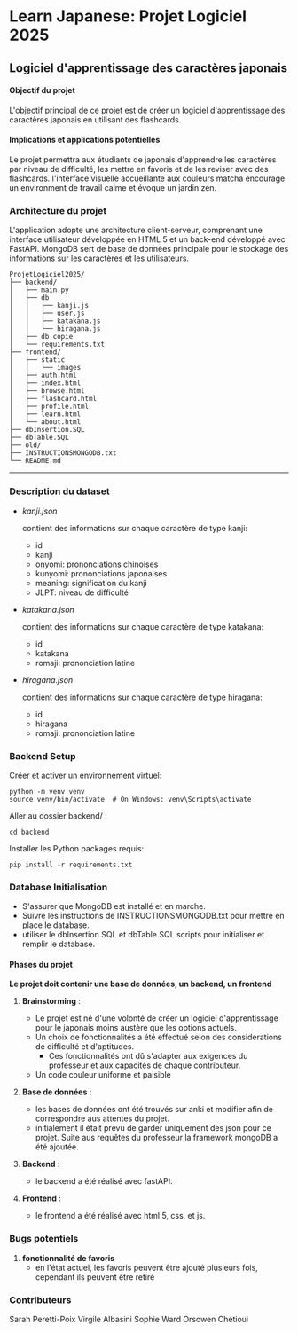 # Learn Japanese: Projet Logiciel 2025
## Logiciel d'apprentissage des caractères japonais

#### Objectif du projet
L'objectif principal de ce projet est de créer un logiciel
d'apprentissage des caractères japonais en utilisant des flashcards.

#### Implications et applications potentielles
Le projet permettra aux étudiants de japonais d'apprendre les caractères
par niveau de difficulté, les mettre en favoris et de les reviser avec des flashcards.
l'interface visuelle accueillante aux couleurs matcha encourage un environment 
de travail calme et évoque un jardin zen.

### Architecture du projet
L'application adopte une architecture client-serveur, 
comprenant une interface utilisateur développée en HTML 5 
et un back-end développé avec FastAPI. MongoDB sert de base de 
données principale pour le stockage des informations sur 
les caractères et les utilisateurs.

```
ProjetLogiciel2025/
├── backend/
│   ├── main.py
│   ├── db
│   │   ├── kanji.js
│   │   ├── user.js
│   │   ├── katakana.js
│   │   └── hiragana.js
│   ├── db copie
│   └── requirements.txt
├── frontend/
│   ├── static
│   │   └── images
│   ├── auth.html
│   ├── index.html
│   ├── browse.html
│   ├── flashcard.html
│   ├── profile.html
│   ├── learn.html
│   └── about.html
├── dbInsertion.SQL
├── dbTable.SQL
├── old/
├── INSTRUCTIONSMONGODB.txt
└── README.md
```
---

### Description du dataset

* _kanji.json_

   contient des informations sur chaque caractère de type kanji:
  
  * id
  * kanji
  * onyomi: prononciations chinoises
  * kunyomi: prononciations japonaises
  * meaning: signification du kanji
  * JLPT: niveau de difficulté

* _katakana.json_

   contient des informations sur chaque caractère de type katakana:
  
  * id
  * katakana
  * romaji: prononciation latine

* _hiragana.json_

   contient des informations sur chaque caractère de type hiragana:
  
  * id
  * hiragana
  * romaji: prononciation latine


### Backend Setup

Créer et activer un environnement virtuel:

    python -m venv venv
    source venv/bin/activate  # On Windows: venv\Scripts\activate

Aller au dossier backend/ :

    cd backend

Installer les Python packages requis:

    pip install -r requirements.txt


### Database Initialisation

* S'assurer que MongoDB est installé et en marche.
* Suivre les instructions de INSTRUCTIONSMONGODB.txt pour mettre 
en place le database.
* utiliser le dbInsertion.SQL et dbTable.SQL scripts pour initialiser 
et remplir le database.

#### Phases du projet

**Le projet doit contenir une base de données, un backend, un frontend**

1. **Brainstorming** :
   - Le projet est né d'une volonté de créer un logiciel d'apprentissage pour
le japonais moins austère que les options actuels.
   - Un choix de fonctionnalités a été effectué selon des considerations de difficulté
et d'aptitudes.
     - Ces fonctionnalités ont dû s'adapter aux exigences du professeur et 
aux capacités de chaque contributeur.
   - Un code couleur uniforme et paisible

2. **Base de données** :
   - les bases de données ont été trouvés sur anki et modifier afin de
correspondre aus attentes du projet.
   - initialement il était prévu de garder uniquement des json pour ce projet.
Suite aus requêtes du professeur la framework mongoDB a été ajoutée.

3. **Backend** :
   - le backend a été réalisé avec fastAPI.

4. **Frontend** :
   - le frontend a été réalisé avec html 5, css, et js.
     
### Bugs potentiels
   
1. **fonctionnalité de favoris**
   - en l'état actuel, les favoris peuvent être ajouté plusieurs fois, 
cependant ils peuvent être retiré


### Contributeurs
Sarah Peretti-Poix
Virgile Albasini
Sophie Ward
Orsowen Chétioui
